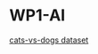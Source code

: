 # WP1-AI

[cats-vs-dogs dataset](https://www.kaggle.com/datasets/shaunthesheep/microsoft-catsvsdogs-dataset)